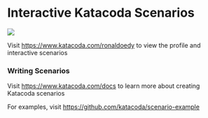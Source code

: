 # Interactive Katacoda Scenarios

[![](http://shields.katacoda.com/katacoda/ronaldoedy/count.svg)](https://www.katacoda.com/ronaldoedy "Get your profile on Katacoda.com")

Visit https://www.katacoda.com/ronaldoedy to view the profile and interactive scenarios

### Writing Scenarios
Visit https://www.katacoda.com/docs to learn more about creating Katacoda scenarios

For examples, visit https://github.com/katacoda/scenario-example
